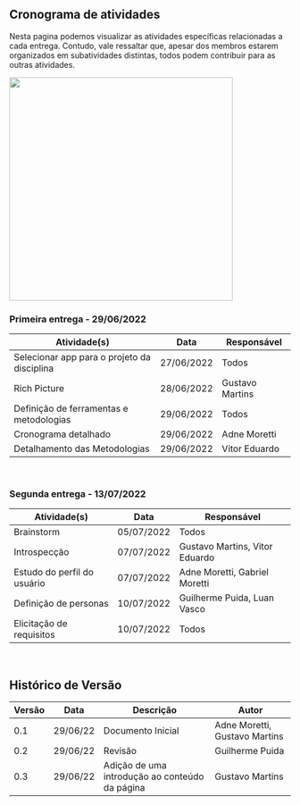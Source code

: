 ## Cronograma de atividades
Nesta pagina podemos visualizar as atividades específicas relacionadas a cada entrega. Contudo, vale ressaltar que, apesar dos membros estarem organizados em subatividades distintas, todos podem contribuir para as outras atividades.

<img src=https://img.freepik.com/vetores-gratis/alunos-ou-funcionarios-adicionando-eventos-ou-prazos-ao-aplicativo-de-calendario-jovens-usando-ilustracao-plana-de-organizador-de-tempo-ou-planejador_74855-20735.jpg width=400px/>


### Primeira entrega - 29/06/2022
Atividade(s) | Data  | Responsável |
------------ | ------- | ----------- | 
Selecionar app para o projeto da disciplina | 27/06/2022 | Todos |
Rich Picture | 28/06/2022 | Gustavo Martins |
Definição de ferramentas e metodologias |  29/06/2022   | Todos|
Cronograma detalhado | 29/06/2022 | Adne Moretti
Detalhamento das Metodologias | 29/06/2022 | Vitor Eduardo

<br>

### Segunda entrega - 13/07/2022

Atividade(s) | Data  | Responsável |
------------ | ------- | ----------- | 
Brainstorm   | 05/07/2022 | Todos
Introspecção | 07/07/2022 | Gustavo Martins, Vitor Eduardo
Estudo do perfil do usuário | 07/07/2022 | Adne Moretti, Gabriel Moretti
Definição de personas  |   10/07/2022  | Guilherme Puida, Luan Vasco
Elicitação de requisitos| 10/07/2022 | Todos

<br>

## Histórico de Versão

| Versão | Data | Descrição | Autor |
|--------|------|-------|-----------|
| 0.1 | 29/06/22 | Documento Inicial | Adne Moretti, Gustavo Martins |
| 0.2 | 29/06/22 | Revisão | Guilherme Puida |
| 0.3 | 29/06/22 | Adição de uma introdução ao conteúdo da página | Gustavo Martins |
